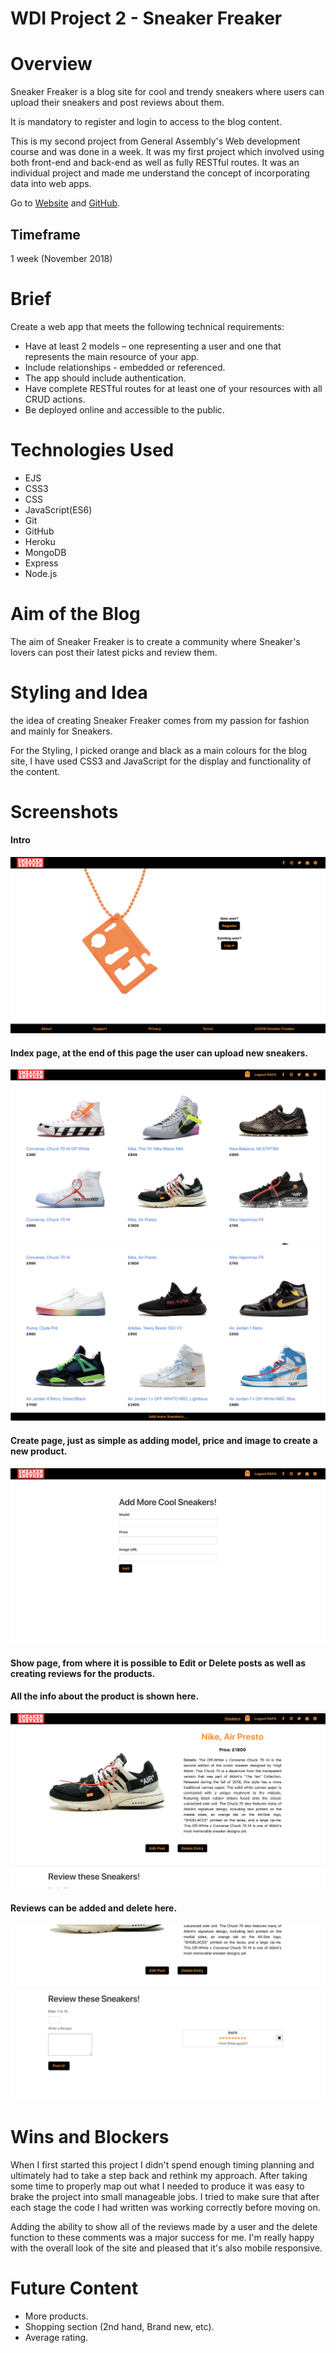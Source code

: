# WDI Project 2 - Sneaker Freaker

# Overview

Sneaker Freaker is a blog site for cool and trendy sneakers where users can upload their sneakers and post reviews about them.

It is mandatory to register and login to access to the blog content.

This is my second project from General Assembly's Web development course and was done in a week. It was my first project which involved using both front-end and back-end as well as fully RESTful routes. It was an individual project and made me understand the concept of incorporating data into web apps.

Go to [Website](https://project2-sneakerfreaker.herokuapp.com) and [GitHub](https://github.com/Rafcoding/wdi-project-two).

## Timeframe

1 week (November 2018)

# Brief

Create a web app that meets the following technical requirements:

* Have at least 2 models – one representing a user and one that represents the main resource of your app.
* Include relationships - embedded or referenced.
* The app should include authentication.
* Have complete RESTful routes for at least one of your resources with all CRUD actions.
* Be deployed online and accessible to the public.


# Technologies Used

* EJS
* CSS3
* CSS
* JavaScript(ES6)
* Git
* GitHub
* Heroku
* MongoDB
* Express
* Node.js

# Aim of the Blog

The aim of Sneaker Freaker is to create a community where Sneaker's lovers can post their latest picks and review them.


# Styling and Idea

the idea of creating Sneaker Freaker comes from my passion for fashion and mainly for Sneakers.

For the Styling, I picked orange and black as a main colours for the blog site, I have used CSS3 and JavaScript for the display and functionality of the content.

# Screenshots

#### Intro
![Intro page](public/screenshots/intro.png)

#### Index page, at the end of this page the user can upload new sneakers.

![Intro page](public/screenshots/index.png)
![Intro page](public/screenshots/index2.png)

#### Create page, just as simple as adding model, price and image to create a new product.

![Intro page](public/screenshots/create.png)

#### Show page, from where it is possible to Edit or Delete posts as well as creating reviews for the products.

#### All the info about the product is shown here.

![Intro page](public/screenshots/show.png)

#### Reviews can be added and delete here.

![Intro page](public/screenshots/review.png)


# Wins and Blockers

When I first started this project I didn't spend enough timing planning and ultimately had to take a step back and rethink my approach. After taking some time to properly map out what I needed to produce it was easy to brake the project into small manageable jobs. I tried to make sure that after each stage the code I had written was working correctly before moving on.

Adding the ability to show all of the reviews made by a user and the delete function to these comments was a major success for me. I'm really happy with the overall look of the site and pleased that it's also mobile responsive.

# Future Content

* More products.
* Shopping section (2nd hand, Brand new, etc).
* Average rating.

